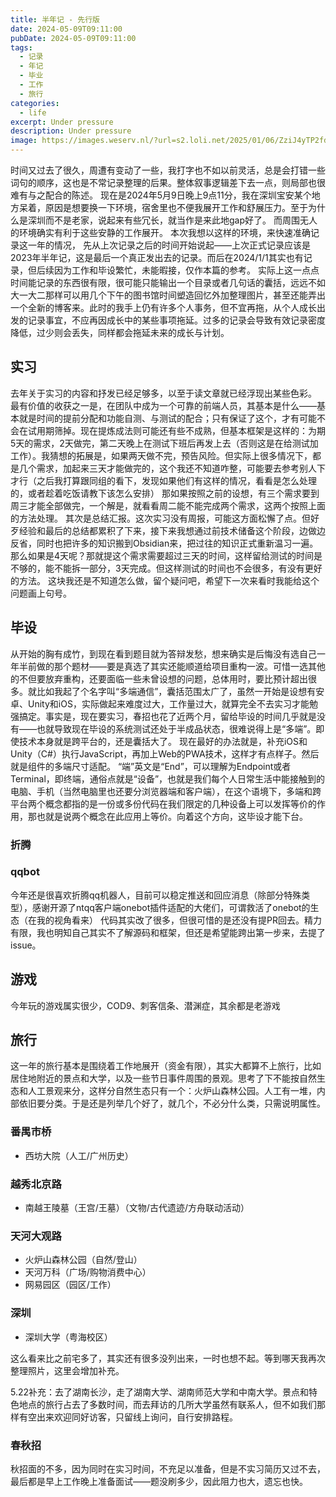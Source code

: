 ```yaml
---
title: 半年记 - 先行版
date: 2024-05-09T09:11:00
pubDate: 2024-05-09T09:11:00
tags:
  - 记录
  - 年记
  - 毕业
  - 工作
  - 旅行
categories:
  - life
excerpt: Under pressure
description: Under pressure
image: https://images.weserv.nl/?url=s2.loli.net/2025/01/06/ZziJ4yTP2fdD8vC.jpg
---
```

时间又过去了很久，周遭有变动了一些，我打字也不如以前灵活，总是会打错一些词句的顺序，这也是不常记录整理的后果。整体叙事逻辑差下去一点，则局部也很难有与之配合的陈述。
现在是2024年5月9日晚上9点11分，我在深圳宝安某个地方呆着，原因是想要换一下环境，宿舍里也不便我展开工作和舒展压力。至于为什么是深圳而不是老家，说起来有些冗长，就当作是来此地gap好了。
而周围无人的环境确实有利于这些安静的工作展开。
本次我想以这样的环境，来快速准确记录这一年的情况，
先从上次记录之后的时间开始说起——上次正式记录应该是2023年半年记，这是最后一个真正发出去的记录。而后在2024/1/1其实也有记录，但后续因为工作和毕设繁忙，未能暇接，仅作本篇的参考。
实际上这一点点时间能记录的东西很有限，很可能只能输出一个目录或者几句话的囊括，远远不如大一大二那样可以用几个下午的图书馆时间塑造回忆外加整理图片，甚至还能弄出一个全新的博客来。此时的我手上仍有许多个人事务，但不宜再拖，从个人成长出发的记录事宜，不应再因成长中的某些事项拖延。过多的记录会导致有效记录密度降低，过少则会丢失，同样都会拖延未来的成长与计划。

## 实习
去年关于实习的内容和抒发已经足够多，以至于读文章就已经浮现出某些色彩。
最有价值的收获之一是，在团队中成为一个可靠的前端人员，其基本是什么——基本就是时间的提前分配和功能自测、与测试的配合；只有保证了这个，才有可能不会在试用期筛掉。现在提炼成法则可能还有些不成熟，但基本框架是这样的：为期5天的需求，2天做完，第二天晚上在测试下班后再发上去（否则这是在给测试加工作）。我猜想的拓展是，如果两天做不完，预告风险。但实际上很多情况下，都是几个需求，加起来三天才能做完的，这个我还不知道咋整，可能要去参考别人下才行（之后我打算跟同组的看下，发现如果他们有这样的情况，看看是怎么处理的，或者趁着吃饭请教下该怎么安排）
那如果按照之前的设想，有三个需求要到周三才能全部做完，一个解是，就看看周二能不能完成两个需求，这两个按照上面的方法处理。
其次是总结汇报。这次实习没有周报，可能这方面松懈了点。但好歹经验和最后的总结都累积了下来，接下来我想通过前技术储备这个阶段，边做边反省，同时也把许多的知识搬到Obsidian来，把过往的知识正式重新温习一遍。
那么如果是4天呢？那就提这个需求需要超过三天的时间，这样留给测试的时间是不够的，能不能拆一部分，3天完成。但这样测试的时间也不会很多，有没有更好的方法。
这块我还是不知道怎么做，留个疑问吧，希望下一次来看时我能给这个问题画上句号。

## 毕设
从开始的胸有成竹，到现在看到题目就为答辩发愁，想来确实是后悔没有选自己一年半前做的那个题材——要是真选了其实还能顺道给项目重构一波。可惜一选其他的不但要放弃重构，还要面临一些未曾设想的问题，总体用时，要比预计超出很多。就比如我起了个名字叫“多端通信”，囊括范围太广了，虽然一开始是设想有安卓、Unity和iOS，实际做起来难度过大，工作量过大，就算完全不去实习才能勉强搞定。事实是，现在要实习，春招也花了近两个月，留给毕设的时间几乎就是没有——也就导致现在毕设的系统测试还处于半成品状态，很难说得上是“多端”。即使技术本身就是跨平台的，还是囊括大了。
现在最好的办法就是，补充iOS和Unity（C#）执行JavaScript，再加上Web的PWA技术，这样才有点样子。然后就是组件的多端尺寸适配。
	“端”英文是“End”，可以理解为Endpoint或者Terminal，即终端，通俗点就是“设备”，也就是我们每个人日常生活中能接触到的电脑、手机（当然电脑里也还要分浏览器端和客户端），在这个语境下，多端和跨平台两个概念都指的是一份或多份代码在我们限定的几种设备上可以发挥等价的作用，那也就是说两个概念在此应用上等价。向着这个方向，这毕设才能下台。

### 折腾

### qqbot
今年还是很喜欢折腾qq机器人，目前可以稳定推送和回应消息（除部分特殊类型），感谢开源了ntqq客户端onebot插件适配的大佬们，可谓救活了onebot的生态（在我的视角看来）
代码其实改了很多，但很可惜的是还没有提PR回去。精力有限，我也明知自己其实不了解源码和框架，但还是希望能跨出第一步来，去提了issue。

## 游戏
今年玩的游戏属实很少，COD9、刺客信条、潜渊症，其余都是老游戏

## 旅行
这一年的旅行基本是围绕着工作地展开（资金有限），其实大都算不上旅行，比如居住地附近的景点和大学，以及一些节日事件周围的景观。思考了下不能按自然生态和人工景观来分，这样分自然生态只有一个：火炉山森林公园。人工有一堆，内部依旧要分类。于是还是列举几个好了，就几个，不必分什么类，只需说明属性。
### 番禺市桥
- 西坊大院（人工/广州历史）
### 越秀北京路
- 南越王陵墓（王宫/王墓）（文物/古代遗迹/方舟联动活动）
### 天河大观路
- 火炉山森林公园（自然/登山）
- 天河万科（广场/购物消费中心）
- 网易园区（园区/工作）
### 深圳
- 深圳大学（粤海校区）

这么看来比之前宅多了，其实还有很多没列出来，一时也想不起。等到哪天我再次整理照片，这里会增加补充。

5.22补充：去了湖南长沙，走了湖南大学、湖南师范大学和中南大学。景点和特色地点的旅行占去了多数时间，而去拜访的几所大学虽然有联系人，但不如我们那样有空出来欢迎同好访客，只留线上询问，自行安排路程。
### 春秋招
秋招面的不多，因为同时在实习时间，不充足以准备，但是不实习简历又过不去，最后都是早上工作晚上准备面试——题没刷多少，因此阻力也大，遗忘也快。

